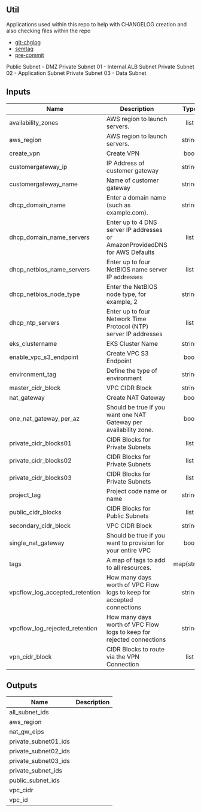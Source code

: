 ## Util
Applications used within this repo to help with CHANGELOG creation and also checking files within the repo

- [git-chglog](https://github.com/git-chglog/git-chglog)
- [semtag](https://github.com/pnikosis/semtag)
- [pre-commit](https://pre-commit.com/)

Public Subnet - DMZ
Private Subnet 01 - Internal ALB Subnet
Private Subnet 02 - Application Subnet
Private Subnet 03 - Data Subnet

<!-- BEGINNING OF PRE-COMMIT-TERRAFORM DOCS HOOK -->
## Inputs

| Name | Description | Type | Default | Required |
|------|-------------|:----:|:-----:|:-----:|
| availability\_zones | AWS region to launch servers. | list | `[ "eu-west-1a", "eu-west-1b" ]` | no |
| aws\_region | AWS region to launch servers. | string | `"eu-west-1"` | no |
| create\_vpn | Create VPN | bool | `"false"` | no |
| customergateway\_ip | IP Address of customer gateway | string | `""` | no |
| customergateway\_name | Name of customer gateway | string | `""` | no |
| dhcp\_domain\_name | Enter a domain name (such as example.com). | string | `""` | no |
| dhcp\_domain\_name\_servers | Enter up to 4 DNS server IP addresses or AmazonProvidedDNS for AWS Defaults | list | `[ "AmazonProvidedDNS" ]` | no |
| dhcp\_netbios\_name\_servers | Enter up to four NetBIOS name server IP addresses | list | `[]` | no |
| dhcp\_netbios\_node\_type | Enter the NetBIOS node type, for example, 2 | string | `""` | no |
| dhcp\_ntp\_servers | Enter up to four Network Time Protocol (NTP) server IP addresses | list | `[]` | no |
| eks\_clustername | EKS Cluster Name | string | `"eks-cluster"` | no |
| enable\_vpc\_s3\_endpoint | Create VPC S3 Endpoint | bool | `"false"` | no |
| environment\_tag | Define the type of environment | string | `""` | no |
| master\_cidr\_block | VPC CIDR Block | string | `""` | no |
| nat\_gateway | Create NAT Gateway | bool | `"false"` | no |
| one\_nat\_gateway\_per\_az | Should be true if you want one NAT Gateway per availability zone. | bool | `"true"` | no |
| private\_cidr\_blocks01 | CIDR Blocks for Private Subnets | list | `[]` | no |
| private\_cidr\_blocks02 | CIDR Blocks for Private Subnets | list | `[]` | no |
| private\_cidr\_blocks03 | CIDR Blocks for Private Subnets | list | `[]` | no |
| project\_tag | Project code name or name | string | `""` | no |
| public\_cidr\_blocks | CIDR Blocks for Public Subnets | list | `[]` | no |
| secondary\_cidr\_block | VPC CIDR Block | string | `[]` | no |
| single\_nat\_gateway | Should be true if you want to provision for your entire VPC | bool | `"false"` | no |
| tags | A map of tags to add to all resources. | map(string) | `{}` | no |
| vpcflow\_log\_accepted\_retention | How many days worth of VPC Flow logs to keep for accepted connections | string | `"14"` | no |
| vpcflow\_log\_rejected\_retention | How many days worth of VPC Flow logs to keep for rejected connections | string | `"14"` | no |
| vpn\_cidr\_block | CIDR Blocks to route via the VPN Connection | list | `[]` | no |

## Outputs

| Name | Description |
|------|-------------|
| all\_subnet\_ids |  |
| aws\_region |  |
| nat\_gw\_eips |  |
| private\_subnet01\_ids |  |
| private\_subnet02\_ids |  |
| private\_subnet03\_ids |  |
| private\_subnet\_ids |  |
| public\_subnet\_ids |  |
| vpc\_cidr |  |
| vpc\_id |  |

<!-- END OF PRE-COMMIT-TERRAFORM DOCS HOOK -->
